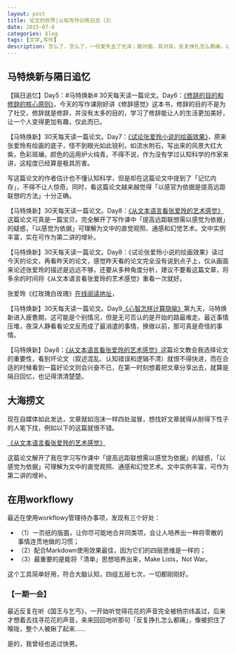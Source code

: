 ```yaml
---
layout: post
title: 论文的世界|认知写作训练日志（3）
date: 2015-07-8
categories: blog
tags: [文学,写作]
description: 怎么了，怎么了，一份爱失去了光泽；面对面，背对背，反复挣扎怎么都痛，以为爱坚固像石头，谁知一秒钟就碎落，难道心痛都要不断打磨。
---
```



## 马特焕新与隔日追忆

【隔日追忆】Day5：#马特焕新# 30天每天读一篇论文。Day6：[《修辞的目的和修辞的核心原则》](http://www.nssd.org/articles/article_detail.aspx?id=36823693)，今天的写作课刚好讲《修辞感觉》这本书，修辞的目的不是为了社交，修辞就是修辞，并没有太多的目的，学习了修辞能让人的生活更加美好，让一个人变得更加有趣，仅此而已。

【马特焕新】30天每天读一篇论文。Day7：[《试论张爱玲小说的绘画效果》](http://www.nssd.org/articles/article_detail.aspx?id=1002850285)，原来张爱玲有绘画的底子，怪不到眼光如此锐利，如流水附石，写出来的风景大红大紫，色彩斑斓，颜色的运用炉火纯青。不得不说，作为没有学过认知科学的作家来讲，这程度已经算是极其厉害。

写这篇论文的作者估计也不懂认知科学，但是却在这篇论文中提到了「记忆内存」，不得不让人惊奇。同时，看这篇论文越来越觉得「以感官为依据是提高远距联想的方法」十分正确。


【马特焕新】30天每天读一篇论文。Day8：[《从文本语言看张爱玲的艺术感觉》](http://www.nssd.org/articles/article_detail.aspx?id=1002247180)这篇论文可真是一篇宝贝，完全解开了写作课中「提高远距联想需以感觉为依据」的疑惑，「以感觉为依据」可理解为文中的直觉观照、通感和幻觉艺术。文中实例丰富，实在可作为第二讲的增补。

【马特焕新】30天每天读一篇论文。Day8：《试论张爱玲小说的绘画效果》读过今天的论文，再看昨天的论文，感觉昨天看的论文完全没有说到点子上，仅从画面来论述张爱玲的描述是远远不够，还要从多种角度分析，建议不要看这篇文章，将多余的时间将《从文本语言看张爱玲的艺术感觉》重看一次就好。

张爱玲《红玫瑰白玫瑰》[在线阅读地址](http://www.millionbook.net/mj/z/zhangailing/000/025.htm)，

【马特焕新】30天每天读一篇论文。Day9[《心智怎样计算隐喻》](http://www.nssd.org/articles/article_detail.aspx?id=41477165)第九天，马特焕新进入疲惫期，这可能是个别情况，但是无可否认的是开始的路最难走。最近事情压堆，夜深人静看看论文反而成了最消遣的事情，换做以前，那可真是奇怪的事情。

【马特焕新】Day8：[《从文本语言看张爱玲的艺术感觉》](http://www.nssd.org/articles/article_detail.aspx?id=1002247180)这篇论文教会我选择论文的重要性，看到坏论文（叙述混乱、认知错误和逻辑不清）就恨不得快进，而在合适的时候看到一篇好论文则会兴奋不已，在第一时刻想着把文章分享出去，就算是隔日回忆，也记得清清楚楚。

 


## 大海捞文


现在自媒体如此发达，文章就如泡沫一样四处滋冒，想找好文章就得从耐得下性子的人笔下找，例如以下的这篇就很不错。

[《从文本语言看张爱玲的艺术感觉》](http://www.nssd.org/articles/article_detail.aspx?id=1002247180)

这篇论文解开了我在学习写作课中「提高远距联想需以感觉为依据」的疑惑，「以感觉为依据」可理解为文中的直觉观照、通感和幻觉艺术。文中实例丰富，可作为第二讲的增补。

## 在用workflowy

最近在使用workflowy管理待办事项，发现有三个好处：

- （1）一页纸的版面，让你尽可能地合并同类项，会让人培养出一种将零散的事情连贯地做的习惯；
- （2）配合Markdown使用效果最佳，因为它们的四层思维是一样的；
- （3）最重要的是能将「清单」思想培养出来，Make Lists，Not War。

这个工具简单好用，符合大脑认知，四组五层七次，一切都刚刚好。


### **【一期一会】**

最近反复在听《国王与乞丐》，一开始听觉得花花的声音完全被杨宗纬盖过，后来才想着去找寻花花的声音，来来回回地听那句「反复挣扎怎么都痛」，像被抓住了喉咙，整个人被揪了起来……

是的，我曾经也追过快男。




